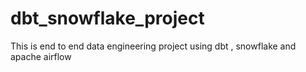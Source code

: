 # dbt_snowflake_project
This is end to end data engineering project using dbt , snowflake and apache airflow
